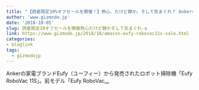```yaml
---
title: "【読者限定10%オフセールを開催！】熱心、だけど静か。そして気まぐれ？ Ankerの新型ロボット掃除機「Eufy RoboVac 11S」を使ってみた"
author: 'www.gizmodo.jp'
date: '2018-10-05'
slug: 読者限定10オフセールを開催熱心だけど静かそして気まぐれ-a
link: https://www.gizmodo.jp/2018/10/amazon-eufy-robovac11s-sale.html
categories:
- bloglink
tags:
  - gizmodojp
---
```


Ankerの家電ブランドEufy（ユーフィー）から発売されたロボット掃除機「Eufy RoboVac 11S」。前モデル「Eufy RoboVac[... <i class="fas fa-external-link-alt"></i>](https://www.gizmodo.jp/2018/10/amazon-eufy-robovac11s-sale.html)

